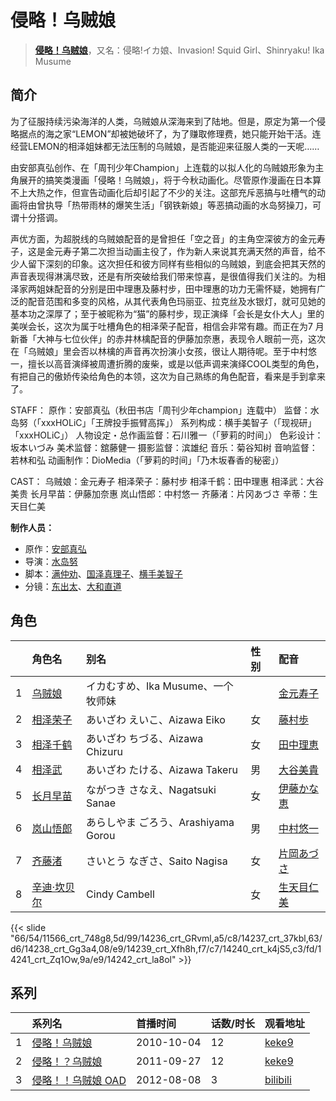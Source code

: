 # 侵略！乌贼娘


> <u>**[侵略！乌贼娘](http://bgm.tv/subject/7842)**</u>，又名：侵略!イカ娘、Invasion! Squid Girl、Shinryaku! Ika Musume

## 简介


为了征服持续污染海洋的人类，乌贼娘从深海来到了陆地。但是，原定为第一个侵略据点的海之家“LEMON”却被她破坏了，为了赚取修理费，她只能开始干活。连经营LEMON的相泽姐妹都无法压制的乌贼娘，是否能迎来征服人类的一天呢……

由安部真弘创作、在「周刊少年Champion」上连载的以拟人化的乌贼娘形象为主角展开的搞笑类漫画「侵略！乌贼娘」，将于今秋动画化。尽管原作漫画在日本算不上大热之作，但宣告动画化后却引起了不少的关注。这部充斥恶搞与吐槽气的动画将由曾执导「热带雨林的爆笑生活」「钢铁新娘」等恶搞动画的水岛努操刀，可谓十分搭调。

声优方面，为超脱线的乌贼娘配音的是曾担任「空之音」的主角空深彼方的金元寿子，这是金元寿子第二次担当动画主役了，作为新人来说其充满天然的声音，给不少人留下深刻的印象。这次担任和彼方同样有些相似的乌贼娘，到底会把其天然的声音表现得淋漓尽致，还是有所突破给我们带来惊喜，是很值得我们关注的。为相泽家两姐妹配音的分别是田中理惠及藤村步，田中理惠的功力无需怀疑，她拥有广泛的配音范围和多变的风格，从其代表角色玛丽亚、拉克丝及水银灯，就可见她的基本功之深厚了；至于被昵称为“猫”的藤村步，现正演绎「会长是女仆大人」里的美咲会长，这次为属于吐槽角色的相泽荣子配音，相信会非常有趣。而正在为7 月新番「大神与七位伙伴」的赤井林檎配音的伊藤加奈惠，表现令人眼前一亮，这次在「乌贼娘」里会否以林檎的声音再次扮演小女孩，很让人期待呢。至于中村悠一，擅长以高音演绎被周遭折腾的废柴，或是以低声调来演绎COOL类型的角色，有把自己的傲娇传染给角色的本领，这次为自己熟练的角色配音，看来是手到拿来了。

STAFF：
原作：安部真弘（秋田书店「周刊少年champion」连载中）
监督：水岛努（「xxxHOLiC」「王牌投手振臂高挥」）
系列构成：横手美智子（「现视研」「xxxHOLiC」）
人物设定・总作画监督：石川雅一（「萝莉的时间」）
色彩设计：坂本いづみ
美术监督：舘藤健一
摄影监督：滨雄纪
音乐：菊谷知树
音响监督：若林和弘
动画制作：DioMedia（「萝莉的时间」「乃木坂春香的秘密」）

CAST：
乌贼娘：金元寿子
相泽荣子：藤村步
相泽千鹤：田中理惠
相泽武：大谷美贵
长月早苗：伊藤加奈惠
岚山悟郎：中村悠一
齐藤渚：片冈あづさ
辛蒂：生天目仁美

**制作人员：**
- 原作：[安部真弘](http://bgm.tv/person/7064)
- 导演：[水岛努](http://bgm.tv/person/623)
- 脚本：[满仲劝](http://bgm.tv/person/12528)、[国泽真理子](http://bgm.tv/person/3715)、[横手美智子](http://bgm.tv/person/337)
- 分镜：[东出太](http://bgm.tv/person/929)、[大和直道](http://bgm.tv/person/13485)

## 角色

|     |   角色名   |   别名  | 性别 |  配音  |
|:--- |:------  |:----      |:---  |:--   |
| 1 | [乌贼娘](http://bgm.tv/character/11566) | イカむすめ、Ika Musume、一个牧师妹 |  | [金元寿子](http://bgm.tv/person/5941) |
| 2 | [相泽荣子](http://bgm.tv/character/14236) | あいざわ えいこ、Aizawa Eiko | 女 | [藤村歩](http://bgm.tv/person/4783) |
| 3 | [相泽千鹤](http://bgm.tv/character/14237) | あいざわ ちづる、Aizawa Chizuru | 女 | [田中理恵](http://bgm.tv/person/3862) |
| 4 | [相泽武](http://bgm.tv/character/14238) | あいざわ たける、Aizawa Takeru | 男 | [大谷美貴](http://bgm.tv/person/4481) |
| 5 | [长月早苗](http://bgm.tv/character/14239) | ながつき さなえ、Nagatsuki Sanae | 女 | [伊藤かな恵](http://bgm.tv/person/4949) |
| 6 | [岚山悟郎](http://bgm.tv/character/14240) | あらしやま ごろう、Arashiyama Gorou | 男 | [中村悠一](http://bgm.tv/person/4724) |
| 7 | [齐藤渚](http://bgm.tv/character/14241) | さいとう なぎさ、Saito Nagisa | 女 | [片岡あづさ](http://bgm.tv/person/6026) |
| 8 | [辛迪·坎贝尔](http://bgm.tv/character/14242) | Cindy Cambell | 女 | [生天目仁美](http://bgm.tv/person/4394) |

{{< slide "66/54/11566_crt_748g8,5d/99/14236_crt_GRvml,a5/c8/14237_crt_37kbl,63/d6/14238_crt_Gg3a4,08/e9/14239_crt_Xfh8h,f7/c7/14240_crt_k4jS5,c3/fd/14241_crt_Zq1Ow,9a/e9/14242_crt_la8ol" >}}

## 系列

|     | 系列名         | 首播时间       | 话数/时长 | 观看地址                                                    |
| :-- | :---------- | :--------- | :---- | :------------------------------------------------------ |
| 1   |[侵略！乌贼娘](https://bgm.tv/subject/7842)| 2010-10-04 | 12    | [keke9](https://www.keke9.app/play/40391-4-375467.html) |
| 2   |[侵略！？乌贼娘](https://bgm.tv/subject/18004)| 2011-09-27 | 12    | [keke9](https://www.keke9.app/play/22309-4-167227.html) |
| 3   |[侵略！！乌贼娘 OAD](https://bgm.tv/subject/46703)| 2012-08-08 | 3     | [bilibili](https://www.bilibili.com/video/BV1iW411h7RB) |



